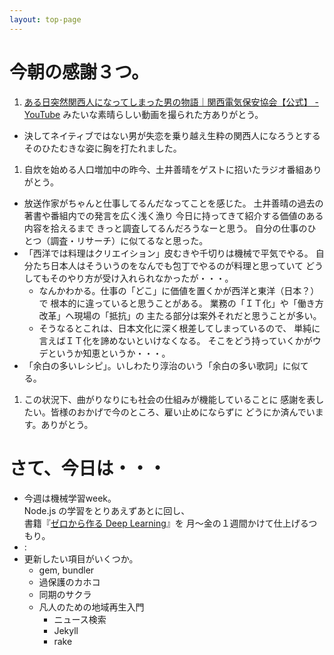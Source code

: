 ```yaml
---
layout: top-page
---
```

# 今朝の感謝３つ。

1. [ある日突然関西人になってしまった男の物語｜関西電気保安協会【公式】 - YouTube](https://www.youtube.com/watch?v=1hu0wUqBLWY) みたいな素晴らしい動画を撮られた方ありがとう。  
  * 決してネイティブではない男が失恋を乗り越え生粋の関西人になろうとするそのひたむきな姿に胸を打たれました。
1. 自炊を始める人口増加中の昨今、土井善晴をゲストに招いたラジオ番組ありがとう。
  * 放送作家がちゃんと仕事してるんだなってことを感じた。
    土井善晴の過去の著書や番組内での発言を広く浅く漁り
    今日に持ってきて紹介する価値のある内容を拾えるまで
    きっと調査してるんだろうなーと思う。
    自分の仕事のひとつ（調査・リサーチ）に似てるなと思った。
  * 「西洋では料理はクリエイション」皮むきや千切りは機械で平気でやる。
    自分たち日本人はそういうのをなんでも包丁でやるのが料理と思っていて
    どうしてもそのやり方が受け入れられなかったが・・・。
      * なんかわかる。仕事の「どこ」に価値を置くかが西洋と東洋（日本？）で
        根本的に違っていると思うことがある。
        業務の「ＩＴ化」や「働き方改革」へ現場の「抵抗」の
        主たる部分は案外それだと思うことが多い。
      * そうなるとこれは、日本文化に深く根差してしまっているので、
        単純に言えばＩＴ化を諦めないといけなくなる。
        そこをどう持っていくかがウデというか知恵というか・・・。
  * 「余白の多いレシピ」。いしわたり淳治のいう「余白の多い歌詞」に似てる。
1. この状況下、曲がりなりにも社会の仕組みが機能していることに
   感謝を表したい。皆様のおかげで今のところ、雇い止めにならずに
   どうにか済んでいます。ありがとう。


# さて、今日は・・・

* 今週は機械学習week。  
  Node.js の学習をとりあえずあとに回し、  
  書籍『[ゼロから作る Deep Learning](https://amazon.jp/dp/4873117585)』を
  月〜金の１週間かけて仕上げるつもり。
* :
* 更新したい項目がいくつか。
  * gem, bundler
  * 過保護のカホコ
  * 同期のサクラ
  * 凡人のための地域再生入門
    * ニュース検索
    * Jekyll
    * rake
